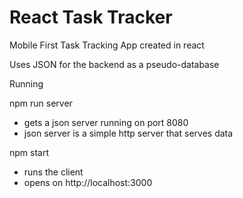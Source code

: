 # React Task Tracker

Mobile First Task Tracking App created in react

Uses JSON for the backend as a pseudo-database

Running

npm run server
- gets a json server running on port 8080
- json server is a simple http server that serves data 

npm start
- runs the client
- opens on http://localhost:3000


